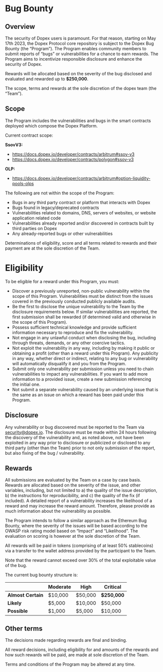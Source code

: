 # Bug Bounty

## Overview

The security of Dopex users is paramount. For that reason, starting on May 17th 2023, the Dopex Protocol core repository is subject to the Dopex Bug Bounty (the “Program”). The Program enables community members to submit reports of “bugs” or vulnerabilities for a chance to earn rewards. The Program aims to incentivize responsible disclosure and enhance the security of Dopex.

Rewards will be allocated based on the severity of the bug disclosed and evaluated and rewarded up to **$250,000**.

The scope, terms and rewards at the sole discretion of the dopex team (the “Team”).

## Scope

The Program includes the vulnerabilities and bugs in the smart contracts deployed which compose the Dopex Platform.

Current contract scope:

**SsovV3:**

- https://docs.dopex.io/developer/contracts/arbitrum#ssov-v3
- https://docs.dopex.io/developer/contracts/polygon#ssov-v3

**OLP:**

- https://docs.dopex.io/developer/contracts/arbitrum#option-liquidity-pools-olps

The following are not within the scope of the Program:

- Bugs in any third party contract or platform that interacts with Dopex
- Bugs found in legacy/deprecated contracts
- Vulnerabilities related to domains, DNS, servers of websites, or website application related code
- Vulnerabilities already reported and/or discovered in contracts built by third parties on Dopex
- Any already-reported bugs or other vulnerabilities

Determinations of eligibility, score and all terms related to rewards and their payment are at the sole discretion of the Team.

# Eligibility

To be eligible for a reward under this Program, you must:

- Discover a previously unreported, non-public vulnerability within the scope of this Program. Vulnerabilities must be distinct from the issues covered in the previously conducted publicly available audits.
- Be the first to disclose the unique vulnerability to the Team by the disclosure requirements below. If similar vulnerabilities are reported, the first submission shall be rewarded (if determined valid and otherwise in the scope of this Program).
- Possess sufficient technical knowledge and provide sufficient information necessary to reproduce and fix the vulnerability.
- Not engage in any unlawful conduct when disclosing the bug, including through threats, demands, or any other coercive tactics.
- Not exploit the vulnerability in any way, including by making it public or obtaining a profit (other than a reward under this Program). Any publicity in any way, whether direct or indirect, relating to any bug or vulnerability will automatically disqualify it and you from the Program.
- Submit only one vulnerability per submission unless you need to chain vulnerabilities to impact any vulnerabilities. If you want to add more information to a provided issue, create a new submission referencing the initial one.
- Not submit a separate vulnerability caused by an underlying issue that is the same as an issue on which a reward has been paid under this Program.

## Disclosure

Any vulnerability or bug discovered must be reported to the Team via [security@dopex.io](mailto:security@dopex.io). The disclosure must be made within 24 hours following the discovery of the vulnerability and, as noted above, not have been exploited in any way prior to disclosure or publicized or disclosed to any third party (other than the Team) prior to not only submission of the report, but also fixing of the bug / vulnerability.

## Rewards

All submissions are evaluated by the Team on a case by case basis. Rewards are allocated based on the severity of the issue, and other variables, including, but not limited to a) the quality of the issue description, b) the instructions for reproducibility, and c) the quality of the fix (if included). A detailed report of a vulnerability increases the likelihood of a reward and may increase the reward amount. Therefore, please provide as much information about the vulnerability as possible.

The Program intends to follow a similar approach as the Ethereum Bug Bounty, where the severity of the issues will be based according to the OWASP risk rating model based on “Impact” and “Likelihood”. The evaluation on scoring is however at the sole discretion of the Team.

All rewards will be paid in tokens (comprising of at least 50% stablecoins) via a transfer to the wallet address provided by the participant to the Team.

Note that the reward cannot exceed over 30% of the total exploitable value of the bug.

The current bug bounty structure is:

|                    | Moderate | High    | Critical     |
| ------------------ | -------- | ------- | ------------ |
| **Almost Certain** | $10,000  | $50,000 | **$250,000** |
| **Likely**         | $5,000   | $10,000 | $50,000      |
| **Possible**       | $1,000   | $5,000  | $10,000      |

## Other terms

The decisions made regarding rewards are final and binding.

All reward decisions, including eligibility for and amounts of the rewards and how such rewards will be paid, are made at sole discretion of the Team.

Terms and conditions of the Program may be altered at any time.
